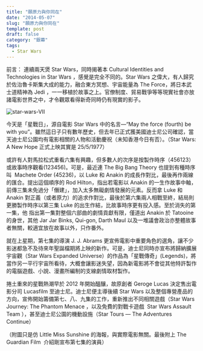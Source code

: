 ```yaml
---
title: "願原力與你同在"
date: "2014-05-07"
slug: "願原力與你同在"
template: post
draft: false
category: "銀幕"
tags:
  - Star Wars
---
```


前言： 連續兩天煲 Star Wars，同時揭著本 Cultural Identities and Technologies in Star Wars ，感覺是完全不同的。Star Wars 之偉大，有人歸究於佐治魯卡斯集大成的能力，融合東方冥想、宇宙能量為 The Force，將日本武士道精神為 Jedi ，一一移植於故事之上。官僚制度、貿易戰爭等等現實社會亦放諸電影世界之中，才令觀眾看得新奇同時仍有現實的影子。

![star-wars-VII](/media/star-wars-vii.jpg)

今天是「星戰日」，源自電影 Star Wars 中的名言—“May the force (fourth) be with you”。雖然這日子只有數年歷史，但去年已正式獲美國迪士尼公司確認，當天迪士尼公園均有電影相關的人物和活動慶祝（未知香港今日有否）。（Star Wars: A New Hope 正式上映其實是 25/5/1977）

或許有人對馬拉松式重看六集有興趣，但多數人的次序是按製作時序（456123）或故事時序觀看(123456)。可是，最近連 The Big Bang Theory 也提到有種時序叫  Machete Order (45236)，以 Luke 和 Anakin 的成長作對比，最後再作兩線的匯合。提出這個順序的 Rod Hilton，指出若電影以 Anakin 的一生作故事中軸，前傳三集未免過分「僭建」，加入太多無礙劇情發展的元素。反而拿 Luke 和 Anakin 對正義（或者原力）的追求作對比，最後於第六集兩人相戰至終，結局則更勝製作時序以第三集 Luke 的出生作結，比故事時序更有投入感。至於消失的第一集，他 指出第一集對整個六部曲的劇情貢獻有限，僅道出 Anakin 於 Tatooine 的身世，其他 Jar Jar Binks, Qui-gon, Darth Maul 以及一堆議會政治亦整體故事者無關，較適宜放在故事以外，只作番外。

就在上星期，第七集的導演 J. J. Abrams 更宣佈電影中重要角色的選角，讓不少影迷都急不及待來年聖誕檔期將上映的新作。可是，迪士尼同時亦宣布將歸納擴展宇宙觀（Star Wars Expanded Universe）的作品為「星戰傳奇」(Legends)，將當作另一平行宇宙所看待，大概會讓影迷失望，因為新電影將不會從其他特許製作的電腦遊戲、小說、漫畫所編制的支線劇情取材製作。

捲土重來的星戰熱潮早於 2012 年開始醞釀，故原創者 Geroge Lucas 決定售出電影分司 Lucasfilm 至迪士尼。迪士尼便主導後續 Star Wars 以及整個專營產品的方向，宣佈開始籌備第七、八、九集的工作，重新推出不同相關遊戲（Star Wars Journey: The Phantom Menace ，以及免費的對戰卡遊戲  Star Wars Assault Team ），甚至迪士尼公園的機動設施（Star Tours — The Adventures Continue）

（附圖只是仿 Little Miss Sunshine 的海報，與實際電影無關。最後附上 The Guardian Film  介紹剛宣布第七集的演員）

